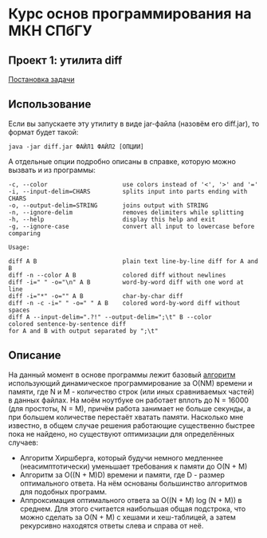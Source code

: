 # Курс основ программирования на МКН СПбГУ
## Проект 1: утилита diff

[Постановка задачи](./TASK.md)

## Использование 

Если вы запускаете эту утилиту в виде jar-файла (назовём его diff.jar), то формат будет такой:
    
    java -jar diff.jar ФАЙЛ1 ФАЙЛ2 [ОПЦИИ]

А отдельные опции подробно описаны в справке, которую можно вызвать и из программы:

    -c, --color                     use colors instead of '<', '>' and '='
    -i, --input-delim=CHARS         splits input into parts ending with CHARS
    -o, --output-delim=STRING       joins output with STRING
    -n, --ignore-delim              removes delimiters while splitting
    -h, --help                      display this help and exit
    -g, --ignore-case               convert all input to lowercase before comparing
    
    Usage:
    
    diff A B                        plain text line-by-line diff for A and B
    diff -n --color A B             colored diff without newlines
    diff -i=" " -o="\n" A B         word-by-word diff with one word at line
    diff -i="*" -o="" A B           char-by-char diff
    diff -n -c -i=" " -o=" " A B    colored word-by-word diff without spaces
    diff A --input-delim=".?!" --output-delim=";\t" B --color
    colored sentence-by-sentence diff
    for A and B with output separated by ";\t"

## Описание

На данный момент в основе программы лежит базовый [алгоритм](https://en.wikipedia.org/wiki/Longest_common_subsequence_problem#Solution_for_two_sequences) использующий динамическое программирование за O(NM) времени и памяти, где N и M - количество строк (или иных сравниваемых частей) в данных файлах.
На моём ноутбуке он работает вплоть до N = 16000 (для простоты, N = M), причём работа занимает не больше секунды,
а при большем количестве перестаёт хватать памяти.
Насколько мне известно, в общем случае решения работающие существенно быстрее пока не найдено,
но существуют оптимизации для определённых случаев:
* Алгоритм Хиршберга, который будучи немного медленнее (неасимптотически) уменьшает требования к памяти до O(N + M)
* Алгоритм за O((N + M)D) времени и памяти, где D - размер оптимального ответа. На нём основаны большинство алгоритмов для подобных программ.
* Аппроксимация оптимального ответа за O((N + M) log (N + M)) в среднем. Для этого считается наибольшая общая подстрока, что можно сделать за O(N + M) с хешами и хеш-таблицей, а затем рекурсивно находятся ответы слева и справа от неё. 
